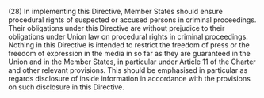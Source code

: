 (28) In implementing this Directive, Member States should ensure procedural rights of suspected or accused persons in criminal proceedings. Their obligations under this Directive are without prejudice to their obligations under Union law on procedural rights in criminal proceedings. Nothing in this Directive is intended to restrict the freedom of press or the freedom of expression in the media in so far as they are guaranteed in the Union and in the Member States, in particular under Article 11 of the Charter and other relevant provisions. This should be emphasised in particular as regards disclosure of inside information in accordance with the provisions on such disclosure in this Directive.